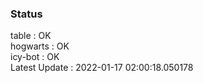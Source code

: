 ### Status


table : OK  
hogwarts : OK  
icy-bot : OK  
Latest Update : 2022-01-17 02:00:18.050178
